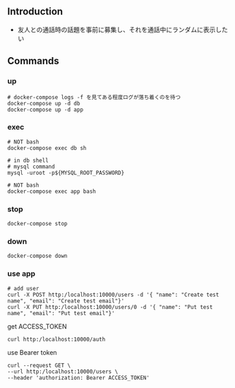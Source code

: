 ## Introduction
- 友人との通話時の話題を事前に募集し、それを通話中にランダムに表示したい

## Commands

### up
```
# docker-compose logs -f を見てある程度ログが落ち着くのを待つ
docker-compose up -d db
docker-compose up -d app
```

### exec
```
# NOT bash
docker-compose exec db sh

# in db shell
# mysql command
mysql -uroot -p${MYSQL_ROOT_PASSWORD}
```

```
# NOT bash
docker-compose exec app bash
```

### stop
```
docker-compose stop
```

### down
```
docker-compose down
```

### use app
```
# add user
curl -X POST http:/localhost:10000/users -d '{ "name": "Create test name", "email": "Create test email"}'
curl -X PUT http:/localhost:10000/users/0 -d '{ "name": "Put test name", "email": "Put test email"}'
```

get ACCESS_TOKEN
```
curl http:/localhost:10000/auth
```

use Bearer token
```
curl --request GET \
--url http:/localhost:10000/users \
--header 'authorization: Bearer ACCESS_TOKEN'
```
